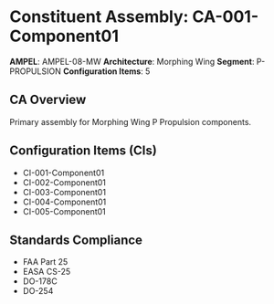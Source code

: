 # Constituent Assembly: CA-001-Component01

**AMPEL**: AMPEL-08-MW
**Architecture**: Morphing Wing
**Segment**: P-PROPULSION
**Configuration Items**: 5

## CA Overview
Primary assembly for Morphing Wing P Propulsion components.

## Configuration Items (CIs)
- CI-001-Component01
- CI-002-Component01
- CI-003-Component01
- CI-004-Component01
- CI-005-Component01

## Standards Compliance
- FAA Part 25
- EASA CS-25
- DO-178C
- DO-254
